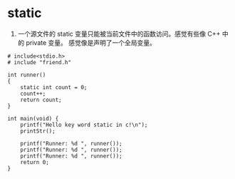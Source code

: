 # static

1. 一个源文件的 static 变量只能被当前文件中的函数访问。感觉有些像 C++ 中的 private 变量。
感觉像是声明了一个全局变量。

```
# include<stdio.h>
# include "friend.h"

int runner()
{
    static int count = 0;
    count++;
    return count;
}

int main(void) {
    printf("Hello key word static in c!\n");
    printStr();

    printf("Runner: %d ", runner());
    printf("Runner: %d ", runner());
    printf("Runner: %d ", runner());
    return 0;
}
```
